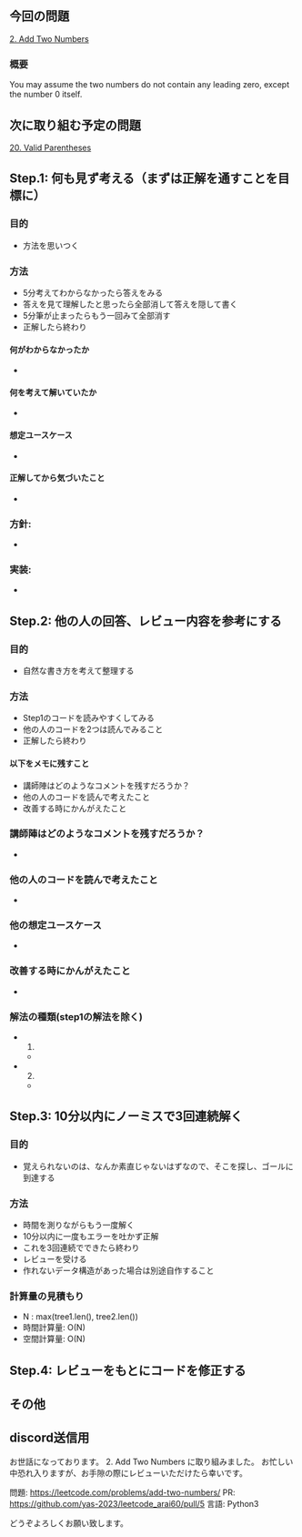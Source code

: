 ## 今回の問題
[2. Add Two Numbers](https://leetcode.com/problems/add-two-numbers)

### 概要
You may assume the two numbers do not contain any leading zero, except the number 0 itself.

## 次に取り組む予定の問題
[20. Valid Parentheses](https://leetcode.com/problems/valid-parentheses)

## Step.1: 何も見ず考える（まずは正解を通すことを目標に）
### 目的
- 方法を思いつく

### 方法
- 5分考えてわからなかったら答えをみる
- 答えを見て理解したと思ったら全部消して答えを隠して書く
- 5分筆が止まったらもう一回みて全部消す
- 正解したら終わり

#### 何がわからなかったか
-

#### 何を考えて解いていたか
- 

#### 想定ユースケース
-

#### 正解してから気づいたこと
-

### 方針: 
- 

### 実装: 
- 

## Step.2: 他の人の回答、レビュー内容を参考にする
### 目的
- 自然な書き方を考えて整理する

### 方法
- Step1のコードを読みやすくしてみる
- 他の人のコードを2つは読んでみること
- 正解したら終わり

#### 以下をメモに残すこと
- 講師陣はどのようなコメントを残すだろうか？
- 他の人のコードを読んで考えたこと
- 改善する時にかんがえたこと

### 講師陣はどのようなコメントを残すだろうか？
-
### 他の人のコードを読んで考えたこと
-
### 他の想定ユースケース
-
### 改善する時にかんがえたこと
-

### 解法の種類(step1の解法を除く)
- 1.
    - 
- 2.
    - 

## Step.3: 10分以内にノーミスで3回連続解く
### 目的
- 覚えられないのは、なんか素直じゃないはずなので、そこを探し、ゴールに到達する

### 方法
- 時間を測りながらもう一度解く
- 10分以内に一度もエラーを吐かず正解
- これを3回連続でできたら終わり
- レビューを受ける
- 作れないデータ構造があった場合は別途自作すること

### 計算量の見積もり
- N : max(tree1.len(), tree2.len())
- 時間計算量: O(N)
- 空間計算量: O(N)


## Step.4: レビューをもとにコードを修正する

## その他

## discord送信用
お世話になっております。
2. Add Two Numbers に取り組みました。
お忙しい中恐れ入りますが、お手隙の際にレビューいただけたら幸いです。

問題: https://leetcode.com/problems/add-two-numbers/
PR: https://github.com/yas-2023/leetcode_arai60/pull/5
言語: Python3

どうぞよろしくお願い致します。
